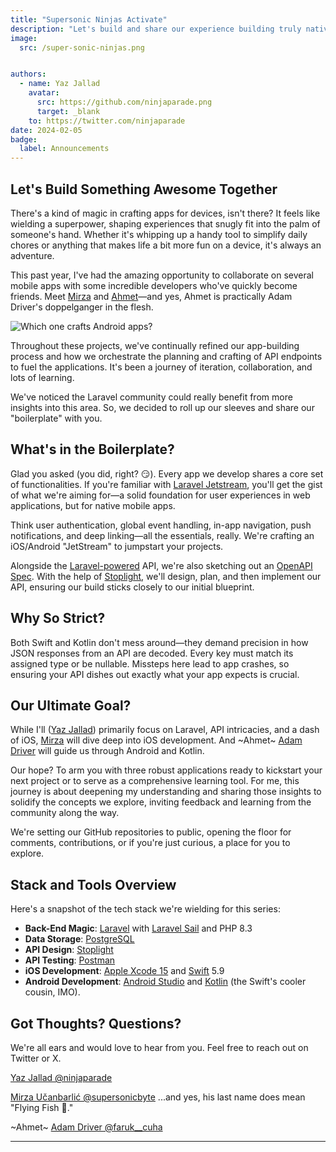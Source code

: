 ```yaml
---
title: "Supersonic Ninjas Activate"
description: "Let's build and share our experience building truly native apps!"
image:
  src: /super-sonic-ninjas.png


authors:
  - name: Yaz Jallad
    avatar:
      src: https://github.com/ninjaparade.png
      target: _blank
    to: https://twitter.com/ninjaparade
date: 2024-02-05
badge:
  label: Announcements
---
```


## Let's Build Something Awesome Together

There's a kind of magic in crafting apps for devices, isn't there? It feels like wielding a superpower, shaping experiences that snugly fit into the palm of someone's hand. Whether it's whipping up a handy tool to simplify daily chores or anything that makes life a bit more fun on a device, it's always an adventure.

This past year, I've had the amazing opportunity to collaborate on several mobile apps with some incredible developers who've quickly become friends. Meet [Mirza](https://twitter.com/supersonicbyte) and [Ahmet](https://twitter.com/faruk__cuha)—and yes, Ahmet is practically Adam Driver's doppelganger in the flesh. 

![Which one crafts Android apps?](which-is-which.png "Spot the difference")

Throughout these projects, we've continually refined our app-building process and how we orchestrate the planning and crafting of API endpoints to fuel the applications. It's been a journey of iteration, collaboration, and lots of learning.

We've noticed the Laravel community could really benefit from more insights into this area. So, we decided to roll up our sleeves and share our "boilerplate" with you.

## What's in the Boilerplate?

Glad you asked (you did, right? 😏). Every app we develop shares a core set of functionalities. If you're familiar with [Laravel Jetstream](https://jetstream.laravel.com/introduction.html), you'll get the gist of what we're aiming for—a solid foundation for user experiences in web applications, but for native mobile apps.

Think user authentication, global event handling, in-app navigation, push notifications, and deep linking—all the essentials, really. We're crafting an iOS/Android "JetStream" to jumpstart your projects.

Alongside the [Laravel-powered](https://laravel.com) API, we're also sketching out an [OpenAPI Spec](https://en.wikipedia.org/wiki/OpenAPI_Specification). With the help of [Stoplight](https://stoplight.io/), we'll design, plan, and then implement our API, ensuring our build sticks closely to our initial blueprint.

## Why So Strict?

Both Swift and Kotlin don't mess around—they demand precision in how JSON responses from an API are decoded. Every key must match its assigned type or be nullable. Missteps here lead to app crashes, so ensuring your API dishes out exactly what your app expects is crucial. 

## Our Ultimate Goal?

While I'll ([Yaz Jallad](https://twitter.com/ninjaparade)) primarily focus on Laravel, API intricacies, and a dash of iOS, [Mirza](https://twitter.com/supersonicbyte) will dive deep into iOS development. And ~Ahmet~ [Adam Driver](https://twitter.com/faruk__cuha) will guide us through Android and Kotlin.

Our hope? To arm you with three robust applications ready to kickstart your next project or to serve as a comprehensive learning tool. For me, this journey is about deepening my understanding and sharing those insights to solidify the concepts we explore, inviting feedback and learning from the community along the way.

We're setting our GitHub repositories to public, opening the floor for comments, contributions, or if you're just curious, a place for you to explore.

## Stack and Tools Overview

Here's a snapshot of the tech stack we're wielding for this series:
- **Back-End Magic**: [Laravel](https://laravel.com) with [Laravel Sail](https://laravel.com/docs/10.x/sail) and PHP 8.3
- **Data Storage**: [PostgreSQL](https://www.postgresql.org)
- **API Design**: [Stoplight](https://stoplight.io/)
- **API Testing**: [Postman](https://www.postman.com/)
- **iOS Development**: [Apple Xcode 15](https://developer.apple.com/xcode/) and [Swift](https://developer.apple.com/swift/) 5.9
- **Android Development**: [Android Studio](https://developer.android.com/studio) and [Kotlin](https://kotlinlang.org/) (the Swift's cooler cousin, IMO).

## Got Thoughts? Questions?

We're all ears and would love to hear from you. Feel free to reach out on Twitter or X.

[Yaz Jallad @ninjaparade](https://twitter.com/ninjaparade)

[Mirza Učanbarlić @supersonicbyte](https://twitter.com/supersonicbyte) ...and yes, his last name does mean "Flying Fish 🐠."

~Ahmet~ [Adam Driver @faruk__cuha](https://twitter.com/faruk__cuha) 

---
